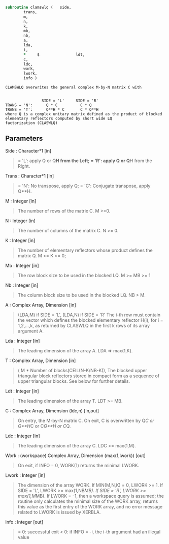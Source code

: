 ```fortran
subroutine clamswlq	(	side,
		trans,
		m,
		n,
		k,
		mb,
		nb,
		a,
		lda,
		t,
		*     $                ldt,
		c,
		ldc,
		work,
		lwork,
		info )
```

    CLAMSWLQ overwrites the general complex M-by-N matrix C with


                    SIDE = 'L'     SIDE = 'R'
    TRANS = 'N':      Q * C          C * Q
    TRANS = 'T':      Q**H * C       C * Q**H
    where Q is a complex unitary matrix defined as the product of blocked
    elementary reflectors computed by short wide LQ
    factorization (CLASWLQ)

## Parameters
Side : Character*1 [in]
> = 'L': apply Q or Q**H from the Left;
> = 'R': apply Q or Q**H from the Right.

Trans : Character*1 [in]
> = 'N':  No transpose, apply Q;
> = 'C':  Conjugate transpose, apply Q**H.

M : Integer [in]
> The number of rows of the matrix C.  M >=0.

N : Integer [in]
> The number of columns of the matrix C. N >= 0.

K : Integer [in]
> The number of elementary reflectors whose product defines
> the matrix Q.
> M >= K >= 0;

Mb : Integer [in]
> The row block size to be used in the blocked LQ.
> M >= MB >= 1

Nb : Integer [in]
> The column block size to be used in the blocked LQ.
> NB > M.

A : Complex Array, Dimension [in]
> (LDA,M) if SIDE = 'L',
> (LDA,N) if SIDE = 'R'
> The i-th row must contain the vector which defines the blocked
> elementary reflector H(i), for i = 1,2,...,k, as returned by
> CLASWLQ in the first k rows of its array argument A.

Lda : Integer [in]
> The leading dimension of the array A. LDA => max(1,K).

T : Complex Array, Dimension [in]
> ( M * Number of blocks(CEIL(N-K/NB-K)),
> The blocked upper triangular block reflectors stored in compact form
> as a sequence of upper triangular blocks.  See below
> for further details.

Ldt : Integer [in]
> The leading dimension of the array T.  LDT >= MB.

C : Complex Array, Dimension (ldc,n) [in,out]
> On entry, the M-by-N matrix C.
> On exit, C is overwritten by Q*C or Q**H*C or C*Q**H or C*Q.

Ldc : Integer [in]
> The leading dimension of the array C. LDC >= max(1,M).

Work : (workspace) Complex Array, Dimension (max(1,lwork)) [out]
> On exit, if INFO = 0, WORK(1) returns the minimal LWORK.

Lwork : Integer [in]
> The dimension of the array WORK.
> If MIN(M,N,K) = 0, LWORK >= 1.
> If SIDE = 'L', LWORK >= max(1,NB*MB).
> If SIDE = 'R', LWORK >= max(1,M*MB).
> If LWORK = -1, then a workspace query is assumed; the routine
> only calculates the minimal size of the WORK array, returns
> this value as the first entry of the WORK array, and no error
> message related to LWORK is issued by XERBLA.

Info : Integer [out]
> = 0:  successful exit
> < 0:  if INFO = -i, the i-th argument had an illegal value

